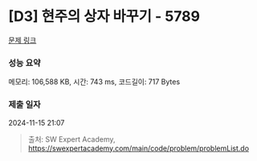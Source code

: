 # [D3] 현주의 상자 바꾸기 - 5789 

[문제 링크](https://swexpertacademy.com/main/code/problem/problemDetail.do?contestProbId=AWYygN36Qn8DFAVm) 

### 성능 요약

메모리: 106,588 KB, 시간: 743 ms, 코드길이: 717 Bytes

### 제출 일자

2024-11-15 21:07



> 출처: SW Expert Academy, https://swexpertacademy.com/main/code/problem/problemList.do